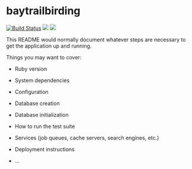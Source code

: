 # baytrailbirding

[![Build Status](https://travis-ci.com/rchunter/baytrailbirding.svg?branch=main)](https://travis-ci.com/rchunter/baytrailbirding)
<a href="https://codeclimate.com/github/rchunter/baytrailbirding/maintainability"><img src="https://api.codeclimate.com/v1/badges/c66f5c26d335b3d2b44d/maintainability" /></a>
<a href="https://codeclimate.com/github/rchunter/baytrailbirding/test_coverage"><img src="https://api.codeclimate.com/v1/badges/c66f5c26d335b3d2b44d/test_coverage" /></a>

This README would normally document whatever steps are necessary to get the
application up and running.

Things you may want to cover:

* Ruby version

* System dependencies

* Configuration

* Database creation

* Database initialization

* How to run the test suite

* Services (job queues, cache servers, search engines, etc.)

* Deployment instructions

* ...
